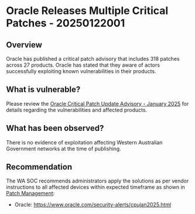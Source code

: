 # Oracle Releases Multiple Critical Patches - 20250122001

## Overview

Oracle has published a critical patch advisory that includes 318 patches across 27 products. Oracle has stated that they aware of actors successfully exploiting known vulnerabilities in their products.

## What is vulnerable?

Please review the [Oracle Critical Patch Update Advisory - January 2025](https://www.oracle.com/security-alerts/cpujan2025.html) for details regarding the vulnerabilities and affected products. 

## What has been observed?

There is no evidence of exploitation affecting Western Australian Government networks at the time of publishing.

## Recommendation

The WA SOC recommends administrators apply the solutions as per vendor instructions to all affected devices within expected timeframe as shown in [Patch Management](../guidelines/patch-management.md):

- Oracle: <https://www.oracle.com/security-alerts/cpujan2025.html>
